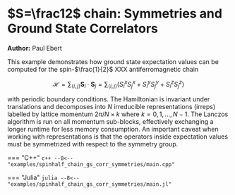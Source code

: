 # $S=\frac12$ chain: Symmetries and Ground State Correlators

**Author:** Paul Ebert

This example demonstrates how ground state expectation values can be computed for the spin-$\frac{1}{2}$ XXX antiferromagnetic chain

$$
    \mathcal{H} = \sum_{\langle i, j \rangle} \bm{S}_i \cdot \bm{S}_j = \sum_{\langle i, j \rangle} (S^x_i S^x_j + S^y_i S^y_j + S^z_i S^z_j)
$$

with periodic boundary conditions. The Hamiltonian is invariant under translations and decomposes into $N$ irreducible representations (irreps) labelled by lattice momentum $2\pi/N \times k$ where $k=0, 1, \ldots, N-1$. The Lanczos algorithm is run on all momentum sub-blocks, effectively exchanging a longer runtime for less memory consumption. An important caveat when working with representations is that the operators inside expectation values must be symmetrized with respect to the symmetry group.

=== "C++"
	```c++
	--8<-- "examples/spinhalf_chain_gs_corr_symmetries/main.cpp"
	```

=== "Julia"
	```julia
	--8<-- "examples/spinhalf_chain_gs_corr_symmetries/main.jl"
	```
